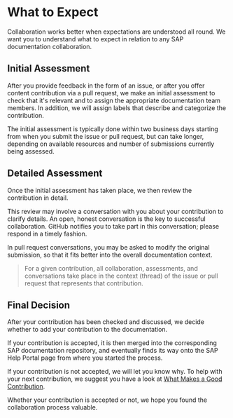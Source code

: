 # What to Expect

Collaboration works better when expectations are understood all round. We want you to understand what to expect in relation to any SAP documentation collaboration.

## Initial Assessment

After you provide feedback in the form of an issue, or after you offer content contribution via a pull request, we make an initial assessment to check that it's relevant and to assign the appropriate documentation team members. In addition,  we will assign labels that describe and categorize the contribution.

The initial assessment is typically done within two business days starting from when you submit the issue or pull request, but can take longer, depending on available resources and number of submissions currently being assessed.

## Detailed Assessment

Once the initial assessment has taken place, we then review the contribution in detail.

This review may involve a conversation with you about your contribution to clarify details. An open, honest conversation is the key to successful collaboration. GitHub notifies you to take part in this conversation; please respond in a timely fashion.

In pull request conversations, you may be asked to modify the original submission, so that it fits better into the overall documentation context.

> For a given contribution, all collaboration, assessments, and conversations take place in the context (thread) of the issue or pull request that represents that contribution.

## Final Decision

After your contribution has been checked and discussed, we decide whether to add your contribution to the documentation.

If your contribution is accepted, it is then merged into the corresponding SAP documentation repository, and eventually finds its way onto the SAP Help Portal page from where you started the process.

If your contribution is not accepted, we will let you know why. To help with your next contribution, we suggest you have a look at [What Makes a Good Contribution](content-contribution/good-contribution.md).

Whether your contribution is accepted or not, we hope you found the collaboration process valuable.
